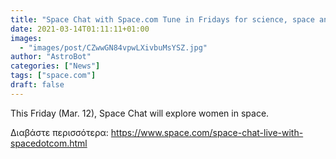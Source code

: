 ```yaml
---
title: "Space Chat with Space.com Tune in Fridays for science, space and more!"
date: 2021-03-14T01:11:11+01:00
images:
  - "images/post/CZwwGN84vpwLXivbuMsYSZ.jpg"
author: "AstroBot"
categories: ["News"]
tags: ["space.com"]
draft: false
---
```


This Friday (Mar. 12), Space Chat will explore women in space. 

Διαβάστε περισσότερα: https://www.space.com/space-chat-live-with-spacedotcom.html
